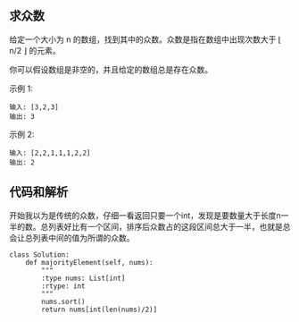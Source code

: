 ## 求众数

给定一个大小为 n 的数组，找到其中的众数。众数是指在数组中出现次数大于 ⌊ n/2 ⌋ 的元素。

你可以假设数组是非空的，并且给定的数组总是存在众数。

示例 1:

	输入: [3,2,3]
	输出: 3
示例 2:
	
	输入: [2,2,1,1,1,2,2]
	输出: 2

## 代码和解析

开始我以为是传统的众数，仔细一看返回只要一个int，发现是要数量大于长度n一半的数。总列表好比有一个区间，排序后众数占的这段区间总大于一半，也就是总会让总列表中间的值为所谓的众数。

	class Solution:
	    def majorityElement(self, nums):
	        """
	        :type nums: List[int]
	        :rtype: int
	        """
	        nums.sort()
	        return nums[int(len(nums)/2)]
